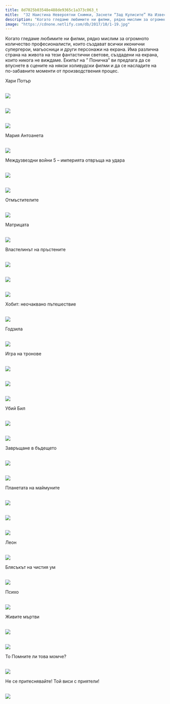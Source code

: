 ```yaml
---
title: 8d7025b03548e488de9365c1a373c063_t
mitle:  "32 Наистина Невероятни Снимки, Заснети “Зад Кулисите” На Известни Филми!"
description: "Когато гледаме любимите ни филми, рядко мислим за огромното количество професионалисти, които създават всички иконични супергерои, магьосници и други персонажи н�"
image: "https://cdnone.netlify.com/db/2017/10/1-19.jpg"
---
```


 <p>Когато гледаме любимите ни филми, рядко мислим за огромното количество професионалисти, които създават всички иконични супергерои, магьосници и други персонажи на екрана. Има различна страна на живота на тези фантастични светове, създадени на екрана, които никога не виждаме. Екипът на ” Поничка” ви предлага да се впуснете в сцените на някои холивудски филми и да се насладите на по-забавните моменти от производствения процес.</p>      <p>Хари Потър</p> <p> <br/><img src="https://cdnone.netlify.com/db/2017/10/1-19.jpg"/><br/></p> <p> <br/><img src="https://cdnone.netlify.com/db/2017/10/2-18.jpg"/><br/></p>      <p> <br/><img src="https://cdnone.netlify.com/db/2017/10/3-19.jpg"/><br/></p> <p>Мария Антоанета</p> <p> <br/><img src="https://cdnone.netlify.com/db/2017/10/4-20.jpg"/><br/></p> <p>Междузвездни войни 5 – империята отвръща на удара</p>      <p> <br/><img src="https://cdnone.netlify.com/db/2017/10/5-16.jpg"/><br/></p> <p> <br/><img src="https://cdnone.netlify.com/db/2017/10/6-17.jpg"/><br/></p> <p>Отмъстителите</p> <p> <br/><img src="https://cdnone.netlify.com/db/2017/10/7-17.jpg"/><br/></p> <p>Матрицата</p> <p> <br/><img src="https://cdnone.netlify.com/db/2017/10/8-18.jpg"/><br/></p>      <p>Властелинът на пръстените</p> <p> <br/><img src="https://cdnone.netlify.com/db/2017/10/9-15.jpg"/><br/></p> <p> <br/><img src="https://cdnone.netlify.com/db/2017/10/10-17.jpg"/><br/></p> <p> <br/><img src="https://cdnone.netlify.com/db/2017/10/11-13.jpg"/><br/></p>      <p>Хобит: неочаквано пътешествие</p> <p> <br/><img src="https://cdnone.netlify.com/db/2017/10/12-14.jpg"/><br/></p> <p>Годзила</p> <p> <br/><img src="https://cdnone.netlify.com/db/2017/10/13-13.jpg"/><br/></p> <p>Игра на тронове</p> <p> <br/><img src="https://cdnone.netlify.com/db/2017/10/14-23.jpg"/><br/></p> <p> <br/><img src="https://cdnone.netlify.com/db/2017/10/15-12.jpg"/><br/></p> <p> <br/><img src="https://cdnone.netlify.com/db/2017/10/16-11.jpg"/><br/></p> <p>Убий Бил</p> <p> <br/><img src="https://cdnone.netlify.com/db/2017/10/17-8.jpg"/><br/></p> <p> <br/><img src="https://cdnone.netlify.com/db/2017/10/18-4.jpg"/><br/></p> <p>Завръщане в бъдещето</p> <p> <br/><img src="https://cdnone.netlify.com/db/2017/10/19-4.jpg"/><br/></p> <p> <br/><img src="https://cdnone.netlify.com/db/2017/10/20-4.jpg"/><br/></p> <p>Планетата на маймуните</p> <p> <br/><img src="https://cdnone.netlify.com/db/2017/10/21-3.jpg"/><br/></p> <p> <br/><img src="https://cdnone.netlify.com/db/2017/10/22-3.jpg"/><br/></p> <p> <br/><img src="https://cdnone.netlify.com/db/2017/10/23-3.jpg"/><br/></p> <p>Леон</p> <p> <br/><img src="https://cdnone.netlify.com/db/2017/10/24-3.jpg"/><br/></p> <p>Блясъкът на чистия ум</p> <p> <br/><img src="https://cdnone.netlify.com/db/2017/10/25-3.jpg"/><br/></p> <p>Психо</p> <p> <br/><img src="https://cdnone.netlify.com/db/2017/10/26-2.jpg"/><br/></p> <p>Живите мъртви</p> <p> <br/><img src="https://cdnone.netlify.com/db/2017/10/27-2.jpg"/><br/></p> <p> <br/><img src="https://cdnone.netlify.com/db/2017/10/28-2.jpg"/><br/></p> <p>То Помните ли това момче?</p> <p> <br/><img src="https://cdnone.netlify.com/db/2017/10/29-2.jpg"/><br/></p> <p>Не се притеснявайте! Той виси с приятели!</p> <p> <br/><img src="https://cdnone.netlify.com/db/2017/10/30-2.jpg"/><br/></p> <p> </p>       